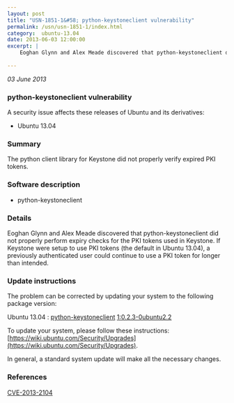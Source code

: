 ```yaml
---
layout: post
title: "USN-1851-1&#58; python-keystoneclient vulnerability"
permalink: /usn/usn-1851-1/index.html
category:  ubuntu-13.04
date: 2013-06-03 12:00:00
excerpt: |
    Eoghan Glynn and Alex Meade discovered that python-keystoneclient did not properly perform expiry checks for the PKI tokens used in Keystone. If Keystone were setup to use PKI tokens (the default in Ubuntu 13.04), a previously authenticated user could continue to use a PKI token for longer than intended. 
    
--- 
```

 
 

*03 June 2013*

### python-keystoneclient vulnerability

A security issue affects these releases of Ubuntu and its derivatives:

* Ubuntu 13.04

### Summary

The python client library for Keystone did not properly verify expired PKI tokens.

### Software description

* python-keystoneclient 

### Details

Eoghan Glynn and Alex Meade discovered that python-keystoneclient did not properly perform expiry checks for the PKI tokens used in Keystone. If Keystone were setup to use PKI tokens (the default in Ubuntu 13.04), a previously authenticated user could continue to use a PKI token for longer than intended. 

### Update instructions

The problem can be corrected by updating your system to the following package version:

Ubuntu 13.04
 : [python-keystoneclient](https://launchpad.net/ubuntu/+source/python-keystoneclient) <span> [1:0.2.3-0ubuntu2.2](https://launchpad.net/ubuntu/+source/python-keystoneclient/1:0.2.3-0ubuntu2.2) </span> 

To update your system, please follow these instructions: [https://wiki.ubuntu.com/Security/Upgrades](https://wiki.ubuntu.com/Security/Upgrades).

In general, a standard system update will make all the necessary changes. 

### References

 
 [CVE-2013-2104](http://people.ubuntu.com/~ubuntu-security/cve/CVE-2013-2104)
 

